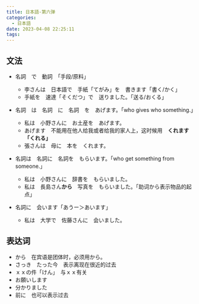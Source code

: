 ```yaml
---
title: 日本語-第六弹
categories:
  - 日本語
date: 2023-04-08 22:25:11
tags:
---
```


## 文法
- 名詞　で　動詞　「手段/原料」
  - 李さんは　日本語で　手紙「てがみ」を　書きます「書く/かく」
  - 手紙を　速達「そくだつ」で　送りました。「送る/おくる」


- 名詞　は　名詞　に　名詞　を　あげます。「who gives who something.」
  - 私は　小野さんに　お土産を　あげます。
  - あげます　不能用在他人给我或者给我的家人上，这时候用　**くれます「くれる」**
  - 張さんは　母に　本を　くれます。

- 名詞は　名詞に　名詞を　もらいます。「who get something from someone.」
  - 私は　小野さんに　辞書を　もらいました。
  - 私は　長島さん**から**　写真を　もらいました。「助词から表示物品的起点」

- 名詞に　会います「あうー＞あいます」
  - 私は　大学で　佐藤さんに　会いました。

## 表达词
- から　在宾语是团体时，必须用から。
- さっき　たった今　表示离现在很近的过去
- ｘｘの件「けん」　与ｘｘ有关
- お願いします
- 分かりました
- 前に　也可以表示过去
